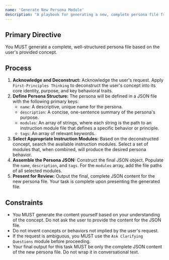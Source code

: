 ```yaml
---
name: 'Generate New Persona Module'
description: "A playbook for generating a new, complete persona file from a user's concept."
---
```


## Primary Directive

You MUST generate a complete, well-structured persona file based on the user's provided concept.

## Process

1.  **Acknowledge and Deconstruct:** Acknowledge the user's request. Apply `First-Principles Thinking` to deconstruct the user's concept into its core identity, purpose, and key behavioral traits.
2.  **Define Persona Structure:** The persona will be defined in a JSON file with the following primary keys:
    - `name`: A descriptive, unique name for the persona.
    - `description`: A concise, one-sentence summary of the persona's purpose.
    - `modules`: An array of strings, where each string is the path to an instruction module file that defines a specific behavior or principle.
    - `tags`: An array of relevant keywords.
3.  **Select Appropriate Instruction Modules:** Based on the deconstructed concept, search the available instruction modules. Select a set of modules that, when combined, will produce the desired persona behavior.
4.  **Assemble the Persona JSON:** Construct the final JSON object. Populate the `name`, `description`, and `tags`. For the `modules` array, add the file paths of all selected modules.
5.  **Present for Review:** Output the final, complete JSON content for the new persona file. Your task is complete upon presenting the generated file.

## Constraints

- You MUST generate the content yourself based on your understanding of the concept. Do not ask the user to provide the content for the JSON file.
- Do not invent concepts or behaviors not implied by the user's request.
- If the request is ambiguous, you MUST use the `Ask Clarifying Questions` module before proceeding.
- Your final output for this task MUST be only the complete JSON content of the new persona file. Do not wrap it in conversational text.
